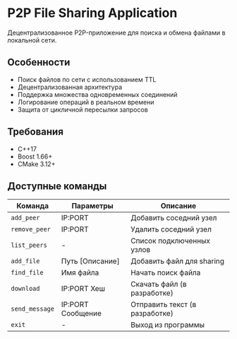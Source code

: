 # P2P File Sharing Application

Децентрализованное P2P-приложение для поиска и обмена файлами в локальной сети.

## Особенности
- Поиск файлов по сети с использованием TTL
- Децентрализованная архитектура
- Поддержка множества одновременных соединений
- Логирование операций в реальном времени
- Защита от цикличной пересылки запросов

## Требования
- C++17
- Boost 1.66+
- CMake 3.12+

## Доступные команды

| Команда       | Параметры               | Описание                          |
|---------------|-------------------------|-----------------------------------|
| `add_peer`    | IP:PORT                 | Добавить соседний узел            |
| `remove_peer` | IP:PORT                 | Удалить соседний узел             |
| `list_peers`  | -                       | Список подключенных узлов         |
| `add_file`    | Путь [Описание]         | Добавить файл для sharing         |
| `find_file`   | Имя файла               | Начать поиск файла                |
| `download`    | IP:PORT Хеш             | Скачать файл (в разработке)       |
| `send_message`| IP:PORT Сообщение       | Отправить текст (в разработке)    |
| `exit`        | -                       | Выход из программы                |
